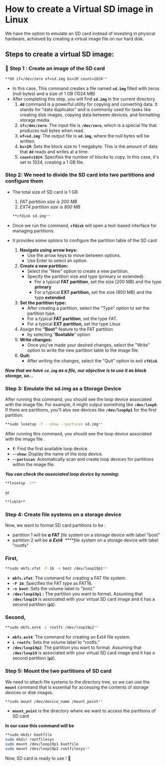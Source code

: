 

# How to create a Virtual SD image in Linux

We have the option to emulate an SD card instead of investing in physical hardware, achieved by creating a virtual image file on our hard disk.

## ****Steps to create a virtual SD image:****

### 📌 **Step 1 : Create an image of the SD card**

```bash
**dd if=/dev/zero of=sd.img bs=1M count=1024**
```

- In this case, This command creates a file named **`sd.img`** filled with zeros (null bytes) and a size of 1 GB (1024 MB)
- After completing this step, you will find **`sd.img`** in the current directory.
    1. **`dd`** command is a powerful utility for copying and converting data. It stands for "data duplicator" and is commonly used for tasks like creating disk images, copying data between devices, and formatting storage media.
    2. **`if=/dev/zero`**: The input file is **`/dev/zero`**, which is a special file that produces null bytes when read.
    3. **`of=sd.img`**: The output file is **`sd.img`**, where the null bytes will be written.
    4. **`bs=1M`**: Sets the block size to 1 megabyte. This is the amount of data that **`dd`** reads and writes at a time.
    5. **`count=1024`**: Specifies the number of blocks to copy. In this case, it's set to 1024, creating a 1 GB file.

### **Step 2: We need to divide the SD card into two partitions and configure them**

- The total size of SD card is 1 GB
    1. *FAT partition size is  200 MB*
    2. *EXT4 partition size is 800 MB*
    
    ```bash
    **cfdisk sd.img**
    ```
    
- Once we run the command, **`cfdisk`** will open a text-based interface for managing partitions.
- It provides some options to configure the partition table of the SD card
    1. **Navigate using arrow keys:**
        - Use the arrow keys to move between options.
        - Use Enter to select an option.
    2. **Create a new partition:**
        - Select the "New" option to create a new partition.
        - Specify the partition size and type (primary or extended).
            - For a typical **FAT partition**, set the size (200 MB) and the type **primary**
            - For a typical **EXT partition,** set the size (800 MB) and the type **extended**
    3. **Set the partition type:**
        - After creating a partition, select the "Type" option to set the partition type.
        - For a typical **FAT partition**, set the type FAT.
        - For a typical **EXT partition,** set the type Linux
    4. Assign the **“Boot”** feature to the FAT partition
        - by selecting “**Bootable**” option
    5. **Write changes:**
        - Once you've made your desired changes, select the "Write" option to write the new partition table to the image file.
    6. **Quit:**
        - After writing the changes, select the "Quit" option to exit **`cfdisk`**.

***Now that we have `sd.img` as a file, our objective is to use it as block storage, so…***

### Step 3: **Emulate the sd.img as a Storage Device**

After running this command, you should see the loop device associated with the image file. For example, it might output something like **`/dev/loop0`**. If there are partitions, you'll also see devices like **`/dev/loop0p1`** for the first partition.

```bash
**sudo losetup -f --show --partscan sd.img**
```

After running this command, you should see the loop device associated with the image file .

- **`f`**: Find the first available loop device.
- **`--show`**: Display the name of the loop device.
- **`--partscan`**: Automatically scan and create loop devices for partitions within the image file.

***You can check the associated loop device by running:***

```bash
**losetup -l**
```

or 

```bash
**lsblk**
```

### **Step 4: Create file systems on a storage device**

Now, we want to format SD card partitions to be :

- partition 1 will be ***a FAT** file* system on a storage device with label "boot”
- partition 2 will be ***a*** ***Ext4***  *****file* system on a storage device with label "rootfs"

### First,

```bash
**sudo mkfs.vfat -F 16 -n boot /dev/loop19p1**
```

- **`mkfs.vfat`**: The command for creating a FAT file system.
- **`-F 16`**: Specifies the FAT type as FAT16.
- **`-n boot`**: Sets the volume label to "boot."
- **`/dev/loop19p1` :** The partition you want to format. Assuming that **`/dev/loop19`** is associated with your virtual SD card image and it has a second partition (**`p1`**).

### Second,

```bash
**sudo mkfs.ext4 -L rootfs /dev/loop19p2**
```

- **`mkfs.ext4`**: The command for creating an Ext4 file system.
- **`L rootfs`**: Sets the volume label to "rootfs."
- **`/dev/loop19p2`**: The partition you want to format. Assuming that **`/dev/loop19`** is associated with your virtual SD card image and it has a second partition (**`p2`**).

### Step 5: Mount the two partitions of SD card

We need to attach file systems to the directory tree, so we can use the **`mount`** command that is essential for accessing the contents of storage devices or disk images.

```bash
**sudo mount /dev/device_name /mount_point**
```

- **`mount_point`** is the directory where we want to access the partitions of SD card

**In our case this command will be**

```bash
**sudo mkdir bootfile
sudo mkdir rootfilesys
sudo mount /dev/loop19p1 bootfile
sudo mount /dev/loop19p2 rootfilesys**
```

Now, SD card is ready to use ! 🎃
